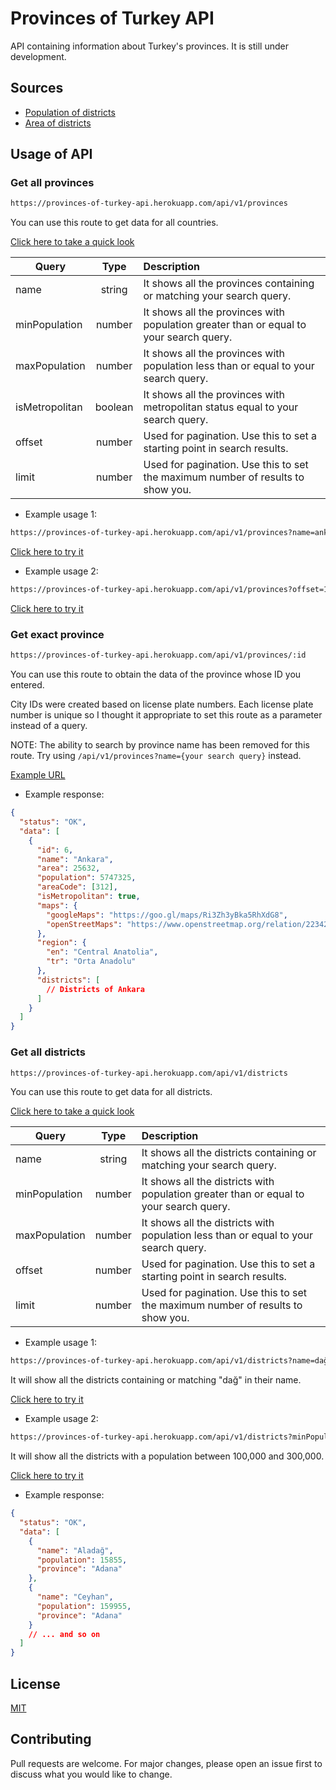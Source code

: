 # Provinces of Turkey API

API containing information about Turkey's provinces. It is still under development.

## Sources

- [Population of districts](https://biruni.tuik.gov.tr/medas)
- [Area of districts](https://web.archive.org/web/20190416051733/https://www.harita.gov.tr/images/urun/il_ilce_alanlari.pdf)

## Usage of API

### Get all provinces

```bash
https://provinces-of-turkey-api.herokuapp.com/api/v1/provinces
```

You can use this route to get data for all countries.

[Click here to take a quick look](https://provinces-of-turkey-api.herokuapp.com/api/v1/provinces)

| Query          |  Type   | Description                                                                            |
| -------------- | :-----: | :------------------------------------------------------------------------------------- |
| name           | string  | It shows all the provinces containing or matching your search query.                   |
| minPopulation  | number  | It shows all the provinces with population greater than or equal to your search query. |
| maxPopulation  | number  | It shows all the provinces with population less than or equal to your search query.    |
| isMetropolitan | boolean | It shows all the provinces with metropolitan status equal to your search query.        |
| offset         | number  | Used for pagination. Use this to set a starting point in search results.               |
| limit          | number  | Used for pagination. Use this to set the maximum number of results to show you.        |

- Example usage 1:

```bash
https://provinces-of-turkey-api.herokuapp.com/api/v1/provinces?name=ankara
```

[Click here to try it](https://provinces-of-turkey-api.herokuapp.com/api/v1/provinces?name=ankara)

- Example usage 2:

```bash
https://provinces-of-turkey-api.herokuapp.com/api/v1/provinces?offset=10&limit=10
```

[Click here to try it](https://provinces-of-turkey-api.herokuapp.com/api/v1/provinces?offset=10&limit=10)

### Get exact province

```bash
https://provinces-of-turkey-api.herokuapp.com/api/v1/provinces/:id
```

You can use this route to obtain the data of the province whose ID you entered.

City IDs were created based on license plate numbers. Each license plate number is unique so I thought it appropriate to set this route as a parameter instead of a query.

NOTE: The ability to search by province name has been removed for this route. Try using `/api/v1/provinces?name={your search query}` instead.

[Example URL](https://provinces-of-turkey-api.herokuapp.com/api/v1/provinces/6)

- Example response:

```json
{
  "status": "OK",
  "data": [
    {
      "id": 6,
      "name": "Ankara",
      "area": 25632,
      "population": 5747325,
      "areaCode": [312],
      "isMetropolitan": true,
      "maps": {
        "googleMaps": "https://goo.gl/maps/Ri3Zh3yBka5RhXdG8",
        "openStreetMaps": "https://www.openstreetmap.org/relation/223422"
      },
      "region": {
        "en": "Central Anatolia",
        "tr": "Orta Anadolu"
      },
      "districts": [
        // Districts of Ankara
      ]
    }
  ]
}
```

### Get all districts

```bash
https://provinces-of-turkey-api.herokuapp.com/api/v1/districts
```

You can use this route to get data for all districts.

[Click here to take a quick look](https://provinces-of-turkey-api.herokuapp.com/api/v1/districts)

| Query         |  Type  | Description                                                                            |
| ------------- | :----: | :------------------------------------------------------------------------------------- |
| name          | string | It shows all the districts containing or matching your search query.                   |
| minPopulation | number | It shows all the districts with population greater than or equal to your search query. |
| maxPopulation | number | It shows all the districts with population less than or equal to your search query.    |
| offset        | number | Used for pagination. Use this to set a starting point in search results.               |
| limit         | number | Used for pagination. Use this to set the maximum number of results to show you.        |

- Example usage 1:

```bash
https://provinces-of-turkey-api.herokuapp.com/api/v1/districts?name=dağ
```

It will show all the districts containing or matching "dağ" in their name.

[Click here to try it](https://provinces-of-turkey-api.herokuapp.com/api/v1/districts?name=dağ)

- Example usage 2:

```bash
https://provinces-of-turkey-api.herokuapp.com/api/v1/districts?minPopulation=100000&maxPopulation=300000
```

It will show all the districts with a population between 100,000 and 300,000.

[Click here to try it](https://provinces-of-turkey-api.herokuapp.com/api/v1/districts?minPopulation=100000&maxPopulation=300000)

- Example response:

```json
{
  "status": "OK",
  "data": [
    {
      "name": "Aladağ",
      "population": 15855,
      "province": "Adana"
    },
    {
      "name": "Ceyhan",
      "population": 159955,
      "province": "Adana"
    }
    // ... and so on
  ]
}
```

## License

[MIT](https://choosealicense.com/licenses/mit/)

## Contributing

Pull requests are welcome. For major changes, please open an issue first to discuss what you would like to change.
